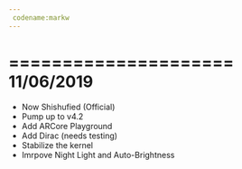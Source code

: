 ```yaml
---
 codename:markw
---
```

=====================
    11/06/2019
=====================
* Now Shishufied (Official)
* Pump up to v4.2
* Add ARCore Playground
* Add Dirac (needs testing)
* Stabilize the kernel
* Imrpove Night Light and Auto-Brightness
